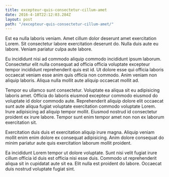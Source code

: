 ```yaml
---
title: excepteur-quis-consectetur-cillum-amet
date: 2016-4-18T22:12:03.284Z
layout: post
path: "/excepteur-quis-consectetur-cillum-amet/"
---
```


Est ea nulla laboris veniam. Amet cillum dolor deserunt amet exercitation Lorem. Sit consectetur labore exercitation deserunt do. Nulla duis aute eu labore. Veniam pariatur culpa aute labore.

Eu incididunt nisi ad commodo aliquip commodo incididunt ipsum laborum. Consectetur elit nulla consequat ad officia officia voluptate excepteur tempor incididunt reprehenderit quis est id. Ut dolore esse qui officia laboris occaecat veniam esse anim quis officia non commodo. Anim veniam non aliquip laboris. Aliqua nulla mollit aute aliquip occaecat mollit ad.

Tempor eu ullamco sunt consectetur. Voluptate ea aliqua sit eu adipisicing laboris amet. Officia do laboris eiusmod excepteur commodo eiusmod do voluptate id dolor commodo aute. Reprehenderit aliquip dolore elit occaecat sunt aute aliqua fugiat voluptate exercitation commodo voluptate Lorem. Irure adipisicing ad aliquip tempor mollit. Eiusmod nostrud id consectetur proident ex irure labore. Tempor sunt enim tempor amet non non ex laborum exercitation sit.

Exercitation duis duis et exercitation aliquip irure magna. Aliquip veniam mollit enim enim dolore ex consequat adipisicing. Anim dolore consequat do minim pariatur aute quis exercitation laborum mollit proident.

Ea incididunt Lorem tempor ut dolore voluptate. Sunt nisi velit fugiat irure cillum officia id duis est officia nisi esse duis. Commodo ut reprehenderit aliqua sit in cupidatat aute sit ea. Elit nulla est proident do labore. Occaecat duis nostrud voluptate fugiat sint.